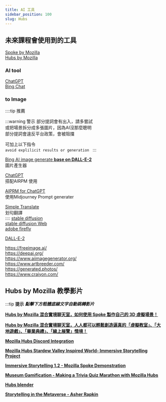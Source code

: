 ```yaml
---
title: AI 工具
sidebar_position: 100
slug: Hubs
---
```

## 未來課程會使用到的工具
[Spoke by Mozilla](https://hubs.mozilla.com/spoke/)  
[Hubs by Mozilla ](https://hubs.mozilla.com)  
### AI tool  
[ChatGPT](https://AI.com)  
[Bing Chat](https://bing.com)  
  
###  to Image
::::tip 推薦

:::warning 警示
部分提詞會有出入，請多嘗試  
或把場景拆分成多張圖片，因為AI沒那麼聰明  
部分提詞會違反平台政策，會被阻擋  
  
可加上以下指令  
```avoid explilicit results or generation ```
:::

[Bing AI image generate **base on DALL-E-2**](https://www.bing.com/create)  
圖片產生器  
  
[ChatGPT](https://AI.com)  
搭配AIRPM 使用  
  
[AIPRM for ChatGPT](https://chrome.google.com/webstore/detail/aiprm-for-chatgpt/ojnbohmppadfgpejeebfnmnknjdlckgj)  
使用Midjourney Prompt generater  
  
[Simple Translate](https://chrome.google.com/webstore/detail/simple-translate/ibplnjkanclpjokhdolnendpplpjiace)  
划句翻譯  
::::
[stable diffusion](https://stability.ai/)  
[stable diffusion Web](https://stablediffusionweb.com/)  
[adobe firefly](https://firefly.adobe.com/generate/images)  

[DALL-E-2](https://openai.com/product/dall-e-2)  

https://freeimage.ai/  
https://deepai.org/  
https://www.aiimagegenerator.org/  
https://www.artbreeder.com/  
https://generated.photos/  
https://www.craiyon.com/



## Hubs by Mozilla 教學影片
:::tip **提示**
***點擊下方粗體底線文字自動跳轉影片***

[**Hubs by Mozilla 混合實境聊天室，如何使用 Spoke 製作自己的 3D 虛擬場景！**](https://www.youtube.com/watch?v=KDDF29sv78M)

[**Hubs by Mozilla 混合實境聊天室，人人都可以輕鬆創造逼真的「虛擬教室」、「大地遊戲」、「畢業典禮」、「線上展覽」情境！**](https://www.youtube.com/watch?v=0H1Q4PgfgbM)

[**Mozilla Hubs Discord Integration**](https://www.youtube.com/watch?v=fm1edbekI1s)

[**Mozilla Hubs Stardew Valley Inspired World- Immersive Storytelling Project**](https://www.youtube.com/watch?v=Eua1LQ1JFRc)

[**Immersive Storytelling 1.2 - Mozilla Spoke Demonstration**](https://www.youtube.com/watch?v=qCexux9qhhc)

[**Museum Gamification - Making a Trivia Quiz Marathon with Mozilla Hubs**](https://www.youtube.com/watch?v=onsTudtPFcs)

[**Hubs blender**](https://www.youtube.com/watch?v=ldHwbnMMKVY&list=PLCxaiaRxTL6_qzOp19PIPxVU6Kd8_W5gi)

[**Storytelling in the Metaverse - Asher Rapkin**](https://www.youtube.com/watch?v=jOYTHiKu_g0 )


